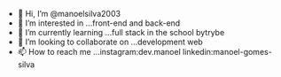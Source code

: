- 👋 Hi, I’m @manoelsilva2003
- 👀 I’m interested in ...front-end and back-end
- 🌱 I’m currently learning ...full stack in the school bytrybe
- 💞️ I’m looking to collaborate on ...development web
- 📫 How to reach me ...instagram:dev.manoel linkedin:manoel-gomes-silva

<!---
manoelsilva2003/manoelsilva2003 is a ✨ special ✨ repository because its `README.md` (this file) appears on your GitHub profile.
You can click the Preview link to take a look at your changes.
--->
